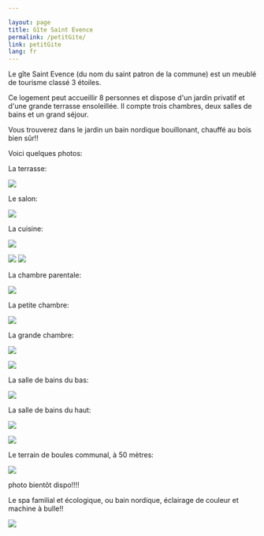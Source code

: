 ```yaml
---

layout: page
title: Gîte Saint Evence
permalink: /petitGite/
link: petitGite
lang: fr
---
```

Le gîte Saint Evence (du nom du saint patron de la commune) est un meublé de tourisme classé 3 étoiles.

Ce logement peut accueillir 8 personnes et dispose d'un jardin privatif et  d'une grande terrasse ensoleillée. Il compte trois chambres, deux salles de bains et un grand séjour.

Vous trouverez dans le jardin un bain nordique bouillonant, chauffé au bois bien sûr!!

Voici quelques photos:

La terrasse:

![](/images/petitGite/20160915_terrasse.jpg )

Le salon:

![](/images/petitGite/20160816_salon.jpg )

La cuisine:

![](/images/petitGite/20160915_cuisine.jpg )

![](/images/petitGite/20160915_cuisine2.jpg )
![](/images/petitGite/20160915_cuisine3.jpg )

La chambre parentale:

![](/images/petitGite/20160816_lit2places.jpg )

La petite chambre:

![](/images/petitGite/20160816_litsJumeaux.jpg )

La grande chambre:

![](/images/petitGite/20160816_chambre3.jpg )

![](/images/petitGite/20160816_chambre3-2.jpg )

La salle de bains du bas:

![](/images/petitGite/20160915_douche.jpg )

La salle de bains du haut:

![](/images/petitGite/20160915_sdb-haut.jpg )

![](/images/petitGite/20160915_baignoire.jpg )

Le terrain de boules communal, à 50 mètres:

![](/images/petitGite/.jpg )

photo bientôt dispo!!!!


Le spa familial et écologique, ou bain nordique, éclairage de couleur et machine à bulle!!

![](/images/petitGite/spa.jpg )


